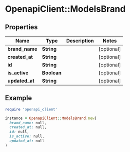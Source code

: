 # OpenapiClient::ModelsBrand

## Properties

| Name | Type | Description | Notes |
| ---- | ---- | ----------- | ----- |
| **brand_name** | **String** |  | [optional] |
| **created_at** | **String** |  | [optional] |
| **id** | **String** |  | [optional] |
| **is_active** | **Boolean** |  | [optional] |
| **updated_at** | **String** |  | [optional] |

## Example

```ruby
require 'openapi_client'

instance = OpenapiClient::ModelsBrand.new(
  brand_name: null,
  created_at: null,
  id: null,
  is_active: null,
  updated_at: null
)
```


